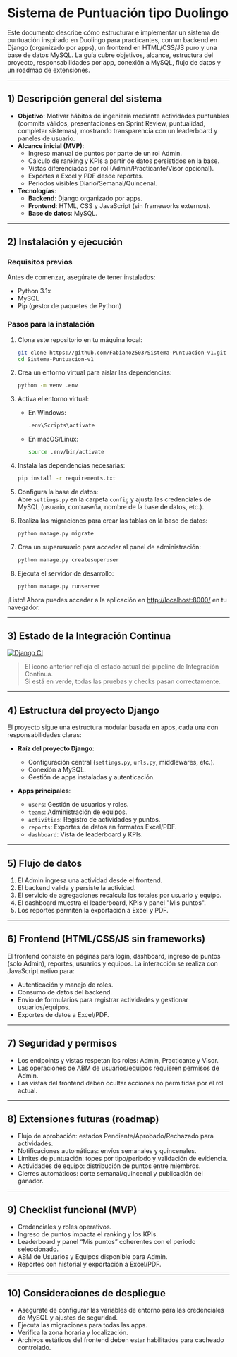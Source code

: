 # Sistema de Puntuación tipo Duolingo

Este documento describe cómo estructurar e implementar un sistema de puntuación inspirado en Duolingo para practicantes, con un backend en Django (organizado por apps), un frontend en HTML/CSS/JS puro y una base de datos MySQL. La guía cubre objetivos, alcance, estructura del proyecto, responsabilidades por app, conexión a MySQL, flujo de datos y un roadmap de extensiones.

---

## 1) Descripción general del sistema

- **Objetivo**: Motivar hábitos de ingeniería mediante actividades puntuables (commits válidos, presentaciones en Sprint Review, puntualidad, completar sistemas), mostrando transparencia con un leaderboard y paneles de usuario.
- **Alcance inicial (MVP)**:
  - Ingreso manual de puntos por parte de un rol Admin.
  - Cálculo de ranking y KPIs a partir de datos persistidos en la base.
  - Vistas diferenciadas por rol (Admin/Practicante/Visor opcional).
  - Exportes a Excel y PDF desde reportes.
  - Periodos visibles Diario/Semanal/Quincenal.
- **Tecnologías**:
  - **Backend**: Django organizado por apps.
  - **Frontend**: HTML, CSS y JavaScript (sin frameworks externos).
  - **Base de datos**: MySQL.

---

## 2) Instalación y ejecución

### Requisitos previos

Antes de comenzar, asegúrate de tener instalados:

- Python 3.1x
- MySQL
- Pip (gestor de paquetes de Python)

### Pasos para la instalación

1. Clona este repositorio en tu máquina local:

    ```bash
    git clone https://github.com/Fabiano2503/Sistema-Puntuacion-v1.git
    cd Sistema-Puntuacion-v1
    ```

2. Crea un entorno virtual para aislar las dependencias:

    ```bash
    python -m venv .env
    ```

3. Activa el entorno virtual:

    - En Windows:

      ```bash
      .env\Scripts\activate
      ```

    - En macOS/Linux:

      ```bash
      source .env/bin/activate
      ```

4. Instala las dependencias necesarias:

    ```bash
    pip install -r requirements.txt
    ```

5. Configura la base de datos:  
   Abre `settings.py` en la carpeta `config` y ajusta las credenciales de MySQL (usuario, contraseña, nombre de la base de datos, etc.).

6. Realiza las migraciones para crear las tablas en la base de datos:

    ```bash
    python manage.py migrate
    ```

7. Crea un superusuario para acceder al panel de administración:

    ```bash
    python manage.py createsuperuser
    ```

8. Ejecuta el servidor de desarrollo:

    ```bash
    python manage.py runserver
    ```

¡Listo! Ahora puedes acceder a la aplicación en [http://localhost:8000/](http://localhost:8000/) en tu navegador.

---

## 3) Estado de la Integración Continua

[![Django CI](https://github.com/Fabiano2503/Sistema-Puntuacion-v1/actions/workflows/django.yml/badge.svg)](https://github.com/Fabiano2503/Sistema-Puntuacion-v1/actions/workflows/django.yml)

> El ícono anterior refleja el estado actual del pipeline de Integración Continua.  
> Si está en verde, todas las pruebas y checks pasan correctamente.

---

## 4) Estructura del proyecto Django

El proyecto sigue una estructura modular basada en apps, cada una con responsabilidades claras:

- **Raíz del proyecto Django**:
  - Configuración central (`settings.py`, `urls.py`, middlewares, etc.).
  - Conexión a MySQL.
  - Gestión de apps instaladas y autenticación.

- **Apps principales**:
  - `users`: Gestión de usuarios y roles.
  - `teams`: Administración de equipos.
  - `activities`: Registro de actividades y puntos.
  - `reports`: Exportes de datos en formatos Excel/PDF.
  - `dashboard`: Vista de leaderboard y KPIs.

---

## 5) Flujo de datos

1. El Admin ingresa una actividad desde el frontend.
2. El backend valida y persiste la actividad.
3. El servicio de agregaciones recalcula los totales por usuario y equipo.
4. El dashboard muestra el leaderboard, KPIs y panel "Mis puntos".
5. Los reportes permiten la exportación a Excel y PDF.

---

## 6) Frontend (HTML/CSS/JS sin frameworks)

El frontend consiste en páginas para login, dashboard, ingreso de puntos (solo Admin), reportes, usuarios y equipos. La interacción se realiza con JavaScript nativo para:

- Autenticación y manejo de roles.
- Consumo de datos del backend.
- Envío de formularios para registrar actividades y gestionar usuarios/equipos.
- Exportes de datos a Excel/PDF.

---

## 7) Seguridad y permisos

- Los endpoints y vistas respetan los roles: Admin, Practicante y Visor.
- Las operaciones de ABM de usuarios/equipos requieren permisos de Admin.
- Las vistas del frontend deben ocultar acciones no permitidas por el rol actual.

---

## 8) Extensiones futuras (roadmap)

- Flujo de aprobación: estados Pendiente/Aprobado/Rechazado para actividades.
- Notificaciones automáticas: envíos semanales y quincenales.
- Límites de puntuación: topes por tipo/periodo y validación de evidencia.
- Actividades de equipo: distribución de puntos entre miembros.
- Cierres automáticos: corte semanal/quincenal y publicación del ganador.

---

## 9) Checklist funcional (MVP)

- Credenciales y roles operativos.
- Ingreso de puntos impacta el ranking y los KPIs.
- Leaderboard y panel “Mis puntos” coherentes con el periodo seleccionado.
- ABM de Usuarios y Equipos disponible para Admin.
- Reportes con historial y exportación a Excel/PDF.

---

## 10) Consideraciones de despliegue

- Asegúrate de configurar las variables de entorno para las credenciales de MySQL y ajustes de seguridad.
- Ejecuta las migraciones para todas las apps.
- Verifica la zona horaria y localización.
- Archivos estáticos del frontend deben estar habilitados para cacheado controlado.